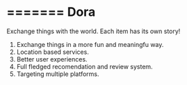 =======
Dora
=======

Exchange things with the world. Each item has its own story!

1. Exchange things in a more fun and meaningfu way.
2. Location based services.
3. Better user experiences.
4. Full fledged recomendation and review system.
5. Targeting multiple platforms.
